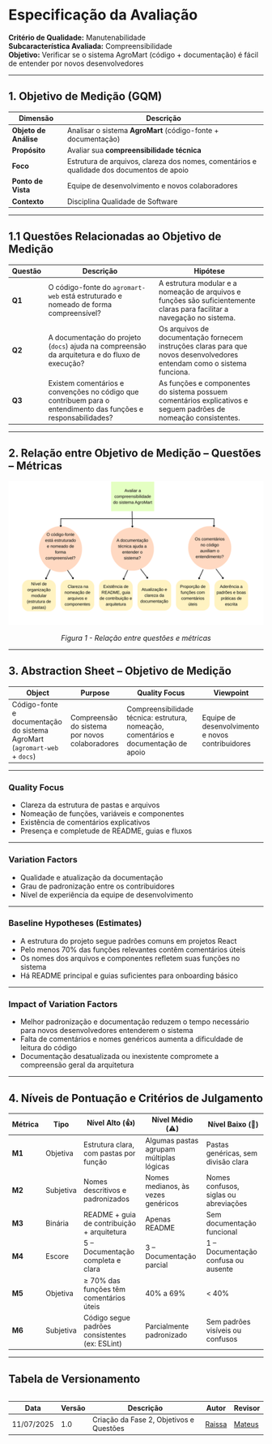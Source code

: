#  Especificação da Avaliação

**Critério de Qualidade:** Manutenabilidade  
**Subcaracterística Avaliada:** Compreensibilidade  
**Objetivo:** Verificar se o sistema AgroMart (código + documentação) é fácil de entender por novos desenvolvedores

---

## 1. Objetivo de Medição (GQM)

<table>
  <thead>
    <tr>
      <th>Dimensão</th>
      <th>Descrição</th>
    </tr>
  </thead>
  <tbody>
    <tr>
      <td><strong>Objeto de Análise</strong></td>
      <td>Analisar o sistema <strong>AgroMart</strong> (código-fonte + documentação)</td>
    </tr>
    <tr>
      <td><strong>Propósito</strong></td>
      <td>Avaliar sua <strong>compreensibilidade técnica</strong></td>
    </tr>
    <tr>
      <td><strong>Foco</strong></td>
      <td>Estrutura de arquivos, clareza dos nomes, comentários e qualidade dos documentos de apoio</td>
    </tr>
    <tr>
      <td><strong>Ponto de Vista</strong></td>
      <td>Equipe de desenvolvimento e novos colaboradores</td>
    </tr>
    <tr>
      <td><strong>Contexto</strong></td>
      <td>Disciplina Qualidade de Software</td>
    </tr>
  </tbody>
</table>

---

##  1.1 Questões Relacionadas ao Objetivo de Medição 

| Questão | Descrição | Hipótese |
|--------|-----------|----------|
| **Q1** | O código-fonte do `agromart-web` está estruturado e nomeado de forma compreensível? | A estrutura modular e a nomeação de arquivos e funções são suficientemente claras para facilitar a navegação no sistema. |
| **Q2** | A documentação do projeto (`docs`) ajuda na compreensão da arquitetura e do fluxo de execução? | Os arquivos de documentação fornecem instruções claras para que novos desenvolvedores entendam como o sistema funciona. |
| **Q3** | Existem comentários e convenções no código que contribuem para o entendimento das funções e responsabilidades? | As funções e componentes do sistema possuem comentários explicativos e seguem padrões de nomeação consistentes. |

---

## 2. Relação entre Objetivo de Medição – Questões – Métricas

![alt text](assets/imgs/QuestoeeMetricas.png)  
<center><em>Figura 1 - Relação entre questões e métricas</em></center>

---

## 3. Abstraction Sheet – Objetivo de Medição

| **Object** | **Purpose** | **Quality Focus** | **Viewpoint** |
|-----------|-------------|-------------------|----------------|
| Código-fonte e documentação do sistema AgroMart (`agromart-web` + `docs`) | Compreensão do sistema por novos colaboradores | Compreensibilidade técnica: estrutura, nomeação, comentários e documentação de apoio | Equipe de desenvolvimento e novos contribuidores |

---

###  Quality Focus

- Clareza da estrutura de pastas e arquivos  
- Nomeação de funções, variáveis e componentes  
- Existência de comentários explicativos  
- Presença e completude de README, guias e fluxos  

---

###  Variation Factors

- Qualidade e atualização da documentação  
- Grau de padronização entre os contribuidores  
- Nível de experiência da equipe de desenvolvimento  

---

###  Baseline Hypotheses (Estimates)

- A estrutura do projeto segue padrões comuns em projetos React  
- Pelo menos 70% das funções relevantes contêm comentários úteis  
- Os nomes dos arquivos e componentes refletem suas funções no sistema  
- Há README principal e guias suficientes para onboarding básico  

---

###  Impact of Variation Factors

- Melhor padronização e documentação reduzem o tempo necessário para novos desenvolvedores entenderem o sistema  
- Falta de comentários e nomes genéricos aumenta a dificuldade de leitura do código  
- Documentação desatualizada ou inexistente compromete a compreensão geral da arquitetura  

---

## 4. Níveis de Pontuação e Critérios de Julgamento

| Métrica | Tipo      | Nível Alto (👍)                                      | Nível Médio (⚠️)                                      | Nível Baixo (🚨)                                        |
|---------|-----------|------------------------------------------------------|--------------------------------------------------------|----------------------------------------------------------|
| **M1**  | Objetiva  | Estrutura clara, com pastas por função              | Algumas pastas agrupam múltiplas lógicas              | Pastas genéricas, sem divisão clara                      |
| **M2**  | Subjetiva | Nomes descritivos e padronizados                    | Nomes medianos, às vezes genéricos                    | Nomes confusos, siglas ou abreviações                    |
| **M3**  | Binária   | README + guia de contribuição + arquitetura         | Apenas README                                         | Sem documentação funcional                               |
| **M4**  | Escore    | 5 – Documentação completa e clara                   | 3 – Documentação parcial                              | 1 – Documentação confusa ou ausente                      |
| **M5**  | Objetiva  | ≥ 70% das funções têm comentários úteis             | 40% a 69%                                             | < 40%                                                    |
| **M6**  | Subjetiva | Código segue padrões consistentes (ex: ESLint)      | Parcialmente padronizado                              | Sem padrões visíveis ou confusos                         |

---

##  Tabela de Versionamento

<div style="overflow-x:auto">

<table>
  <thead>
    <tr>
      <th>Data</th>
      <th>Versão</th>
      <th>Descrição</th>
      <th>Autor</th>
      <th>Revisor</th>
    </tr>
  </thead>
  <tbody>
    <tr>
      <td>11/07/2025</td>
      <td>1.0</td>
      <td>Criação da Fase 2, Objetivos e Questões</td>
      <td><a href="https://github.com/RaissaAndradeS">Raissa</a></td>
      <td><a href="https://github.com/MVConsorte">Mateus</a></td>
    </tr>
  </tbody>
</table>

</div>
